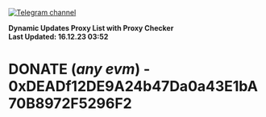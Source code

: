 [![Telegram channel](https://img.shields.io/endpoint?url=https://runkit.io/damiankrawczyk/telegram-badge/branches/master?url=https://t.me/n4z4v0d)](https://t.me/n4z4v0d) 

**Dynamic Updates Proxy List with Proxy Checker**  
**Last Updated: 16.12.23 03:52**

# DONATE (_any evm_) - 0xDEADf12DE9A24b47Da0a43E1bA70B8972F5296F2
